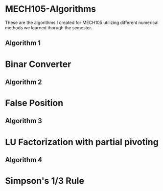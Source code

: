 # MECH105-Algorithms
These are the algorithms I created for MECH105 utilizing different numerical methods we learned thorugh the semester. 

## Algorithm 1 
# Binar Converter 


## Algorithm 2 
# False Position 


## Algorithm 3 
# LU Factorization with partial pivoting


## Algorithm 4 
# Simpson's 1/3 Rule

